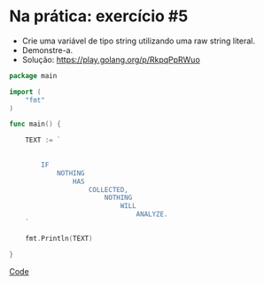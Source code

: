 # Na prática: exercício #5

- Crie uma variável de tipo string utilizando uma raw string literal.
- Demonstre-a.
- Solução: https://play.golang.org/p/RkpqPpRWuo

```go
package main

import (
	"fmt"
)

func main() {

	TEXT := `
	
	
		IF 
			NOTHING
				HAS
					COLLECTED,
						NOTHING
							WILL
								ANALYZE.
	`

	fmt.Println(TEXT)

}

```

<a href="https://go.dev/play/p/mrHK69uulCI">Code</a>